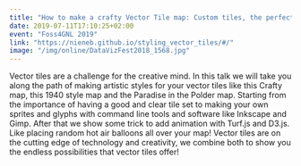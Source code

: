 ```yaml
---
title: "How to make a crafty Vector Tile map: Custom tiles, the perfect sprite, animating stuff and random hot air balloons!"
date: 2019-07-11T17:10:25+02:00
event: "Foss4GNL 2019"
link: "https://nieneb.github.io/styling_vector_tiles/#/"
image: "/img/online/DataVizFest2018_1568.jpg"
---
```


Vector tiles are a challenge for the creative mind. In this talk we will take you along <!--more--> the path of making artistic styles for your vector tiles like this Crafty map, this 1940 style map and the Paradise in the Polder map. Starting from the importance of having a good and clear tile set to making your own sprites and glyphs with command line tools and software like Inkscape and Gimp. After that we show some trick to add animation with Turf.js and D3.js. Like placing random hot air balloons all over your map! Vector tiles are on the cutting edge of technology and creativity, we combine both to show you the endless possibilities that vector tiles offer!
